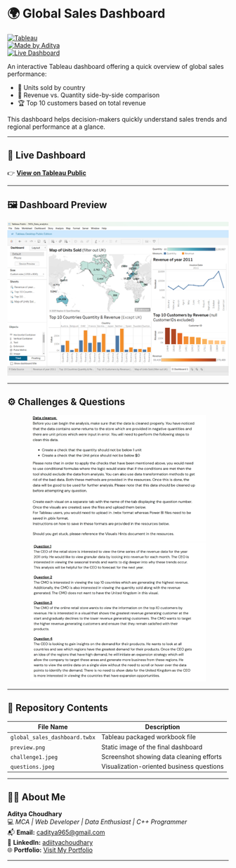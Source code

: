 # 🌍 Global Sales Dashboard

[![Tableau](https://img.shields.io/badge/Built%20With-Tableau-blue)](https://www.tableau.com/)  
[![Made by Aditya](https://img.shields.io/badge/Made%20By-Aditya%20Choudhary-orange)](https://www.linkedin.com/in/adiityachoudhary/)  
[![Live Dashboard](https://img.shields.io/badge/Live-Dashboard-brightgreen?style=flat&logo=tableau)](https://public.tableau.com/views/TATA_Data_analytics/Dashboard1?:language=en-US&publish=yes&:sid=&:redirect=auth&:display_count=n&:origin=viz_share_link)

An interactive Tableau dashboard offering a quick overview of global sales performance:

- 📌 Units sold by country  
- 🔄 Revenue vs. Quantity side-by-side comparison  
- 🏆 Top 10 customers based on total revenue  

This dashboard helps decision-makers quickly understand sales trends and regional performance at a glance.

---

## 🔗 Live Dashboard

👉 [**View on Tableau Public**](https://public.tableau.com/views/TATA_Data_analytics/Dashboard1?:language=en-US&publish=yes&:sid=&:redirect=auth&:display_count=n&:origin=viz_share_link)

---

## 🖼️ Dashboard Preview

<p align="center">
  <img src="preview.png" alt="Dashboard Preview" width="600"/>
</p>

---

## ⚙️ Challenges & Questions

<p align="center">
  <img src="challenge1.jpeg" alt="Challenges" width="400"/> <br>
  <img src="questions.jpeg" alt="Business Questions" width="400"/>
</p>

---

## 📁 Repository Contents

| File Name                   | Description                              |
|----------------------------|------------------------------------------|
| `global_sales_dashboard.twbx` | Tableau packaged workbook file             |
| `preview.png`              | Static image of the final dashboard      |
| `challenge1.jpeg`          | Screenshot showing data cleaning efforts |
| `questions.jpeg`           | Visualization-oriented business questions|

---

## 👨‍💻 About Me

**Aditya Choudhary**  
💻 *MCA | Web Developer | Data Enthusiast | C++ Programmer*  
📬 **Email:** [caditya965@gmail.com](mailto:caditya965@gmail.com)  
🔗 **LinkedIn:** [adiityachoudhary](https://www.linkedin.com/in/adiityachoudhary/)  
🌐 **Portfolio:** [Visit My Portfolio](https://adiityachoudhary.github.io/portfolio/)

---
